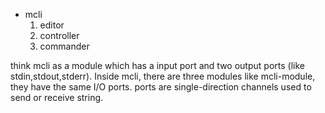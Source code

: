 - mcli
    1. editor
    2. controller
    3. commander

think mcli as a module which has a input port and two output ports (like stdin,stdout,stderr). Inside mcli, there are three modules like mcli-module, they have the same I/O ports. ports are single-direction channels used to send or receive string.